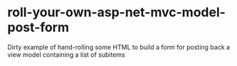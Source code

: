 roll-your-own-asp-net-mvc-model-post-form
=========================================

Dirty example of hand-rolling some HTML to build a form for posting back a view model containing a list of subitems
